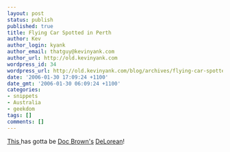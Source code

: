 ```yaml
---
layout: post
status: publish
published: true
title: Flying Car Spotted in Perth
author: Kev
author_login: kyank
author_email: thatguy@kevinyank.com
author_url: http://old.kevinyank.com
wordpress_id: 34
wordpress_url: http://old.kevinyank.com/blog/archives/flying-car-spotted-in-perth/
date: '2006-01-30 17:09:24 +1100'
date_gmt: '2006-01-30 06:09:24 +1100'
categories:
- snippets
- Australia
- geekdom
tags: []
comments: []
---
```

<p><a href="http://www.theregister.com/2006/01/25/flying_car_launch_site/">This </a> has gotta be <a href="http://www.bttf.com/">Doc Brown's</a> <a href="http://www.delorean.com/">DeLorean</a>!</p>
